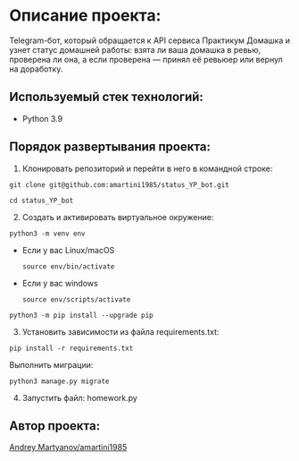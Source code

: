 
# Описание проекта:

Telegram-бот, который обращается к API сервиса Практикум Домашка и узнет статус домашней работы: взята ли ваша домашка в ревью, проверена ли она, а если проверена — принял её ревьюер или вернул на доработку.

## Используемый стек технологий:
- Python 3.9

## Порядок развертывания проекта:
1) Клонировать репозиторий и перейти в него в командной строке:

```
git clone git@github.com:amartini1985/status_YP_bot.git
```

```
cd status_YP_bot

```

2) Cоздать и активировать виртуальное окружение:

```
python3 -m venv env
```

* Если у вас Linux/macOS

    ```
    source env/bin/activate
    ```

* Если у вас windows

    ```
    source env/scripts/activate
    ```

```
python3 -m pip install --upgrade pip
```

3) Установить зависимости из файла requirements.txt:

```
pip install -r requirements.txt
```

Выполнить миграции:

```
python3 manage.py migrate
```

4) Запустить файл: homework.py


## Автор проекта:
[Andrey Martyanov/amartini1985](https://github.com/amartini1985)
